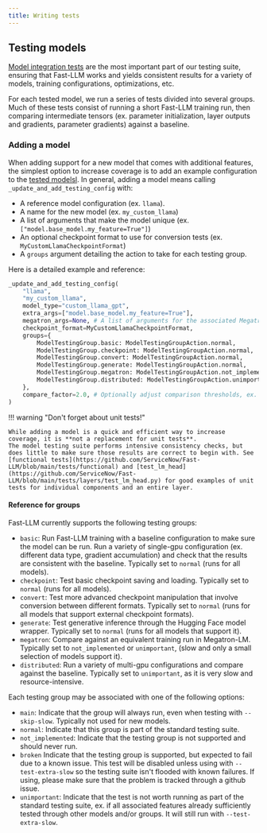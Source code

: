 ```yaml
---
title: Writing tests
---
```


## Testing models

[Model integration tests](https://github.com/ServiceNow/Fast-LLM/blob/main/tests/models) are the most important part of our testing suite, ensuring that Fast-LLM works and yields consistent results for a variety of models, training configurations, optimizations, etc.

For each tested model, we run a series of tests divided into several groups. Much of these tests consist of running a short Fast-LLM training run, then comparing intermediate tensors (ex. parameter initialization, layer outputs and gradients, parameter gradients) against a baseline.

### Adding a model

When adding support for a new model that comes with additional features, the simplest option to increase coverage is to add an example configuration to the [tested modelsl](https://github.com/ServiceNow/Fast-LLM/blob/main/tests/utils/model_configs.py).
In general, adding a model means calling `_update_and_add_testing_config` with:

* A reference model configuration (ex. `llama`).
* A name for the new model (ex. `my_custom_llama`)
* A list of arguments that make the model unique (ex. `["model.base_model.my_feature=True"]`)
* An optional checkpoint format to use for conversion tests (ex. `MyCustomLlamaCheckpointFormat`)
* A `groups` argument detailing the action to take for each testing group.

Here is a detailed example and reference:

```python
_update_and_add_testing_config(
    "llama",
    "my_custom_llama",
    model_type="custom_llama_gpt",
    extra_args=["model.base_model.my_feature=True"],
    megatron_args=None, # A list of arguments for the associated Megatron run, if applicable.
    checkpoint_format=MyCustomLlamaCheckpointFormat,
    groups={
        ModelTestingGroup.basic: ModelTestingGroupAction.normal,
        ModelTestingGroup.checkpoint: ModelTestingGroupAction.normal,
        ModelTestingGroup.convert: ModelTestingGroupAction.normal,
        ModelTestingGroup.generate: ModelTestingGroupAction.normal,
        ModelTestingGroup.megatron: ModelTestingGroupAction.not_implemented,
        ModelTestingGroup.distributed: ModelTestingGroupAction.unimportant,
    },
    compare_factor=2.0, # Optionally adjust comparison thresholds, ex. for a model that comes with unusually high variances.
)
```

!!! warning "Don't forget about unit tests!"

    While adding a model is a quick and efficient way to increase coverage, it is **not a replacement for unit tests**.
    The model testing suite performs intensive consistency checks, but does little to make sure those results are correct to begin with. See [functional tests](https://github.com/ServiceNow/Fast-LLM/blob/main/tests/functional) and [test_lm_head](https://github.com/ServiceNow/Fast-LLM/blob/main/tests/layers/test_lm_head.py) for good examples of unit tests for individual components and an entire layer.

#### Reference for groups

Fast-LLM currently supports the following testing groups:

* `basic`: Run Fast-LLM training with a baseline configuration to make sure the model can be run. Run a variety of single-gpu configuration (ex. different data type, gradient accumulation) and check that the results are consistent with the baseline. Typically set to `normal` (runs for all models).
* `checkpoint`: Test basic checkpoint saving and loading. Typically set to `normal` (runs for all models).
* `convert`: Test more advanced checkpoint manipulation that involve conversion between different formats. Typically set to `normal` (runs for all models that support external checkpoint formats).
* `generate`: Test generative inference through the Hugging Face model wrapper. Typically set to `normal` (runs for all models that support it).
* `megatron`: Compare against an equivalent training run in Megatron-LM. Typically set to `not_implemented` or `unimportant`, (slow and only a small selection of models support it).
* `distributed`: Run a variety of multi-gpu configurations and compare against the baseline. Typically set to `unimportant`, as it is very slow and resource-intensive.

Each testing group may be associated with one of the following options:

* `main`: Indicate that the group will always run, even when testing with `--skip-slow`. Typically not used for new models.
* `normal`: Indicate that this group is part of the standard testing suite.
* `not_implemented`: Indicate that the testing group is not supported and should never run.
* `broken` Indicate that the testing group is supported, but expected to fail due to a known issue. This test will be disabled unless using with `--test-extra-slow` so the testing suite isn't flooded with known failures. If using, please make sure that the problem is tracked through a github issue.
* `unimportant`: Indicate that the test is not worth running as part of the standard testing suite, ex. if all associated features already sufficiently tested through other models and/or groups. It will still run with `--test-extra-slow`.
